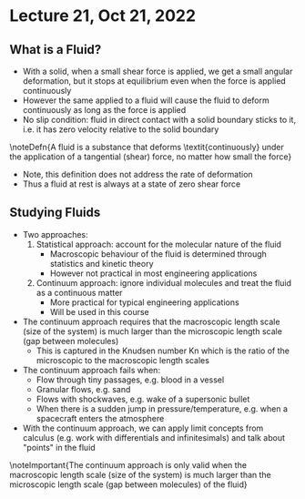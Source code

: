 # Lecture 21, Oct 21, 2022

## What is a Fluid?

* With a solid, when a small shear force is applied, we get a small angular deformation, but it stops at equilibrium even when the force is applied continuously
* However the same applied to a fluid will cause the fluid to deform continuously as long as the force is applied
* No slip condition: fluid in direct contact with a solid boundary sticks to it, i.e. it has zero velocity relative to the solid boundary

\noteDefn{A fluid is a substance that deforms \textit{continuously} under the application of a tangential (shear) force, no matter how small the force}

* Note, this definition does not address the rate of deformation
* Thus a fluid at rest is always at a state of zero shear force

## Studying Fluids

* Two approaches:
	1. Statistical approach: account for the molecular nature of the fluid
		* Macroscopic behaviour of the fluid is determined through statistics and kinetic theory
		* However not practical in most engineering applications
	2. Continuum approach: ignore individual molecules and treat the fluid as a continuous matter
		* More practical for typical engineering applications
		* Will be used in this course
* The continuum approach requires that the macroscopic length scale (size of the system) is much larger than the microscopic length scale (gap between molecules)
	* This is captured in the Knudsen number $\text{Kn}$ which is the ratio of the microscopic to the macroscopic length scales
* The continuum approach fails when:
	* Flow through tiny passages, e.g. blood in a vessel
	* Granular flows, e.g. sand
	* Flows with shockwaves, e.g. wake of a supersonic bullet
	* When there is a sudden jump in pressure/temperature, e.g. when a spacecraft enters the atmosphere
* With the continuum approach, we can apply limit concepts from calculus (e.g. work with differentials and infinitesimals) and talk about "points" in the fluid

\noteImportant{The continuum approach is only valid when the macroscopic length scale (size of the system) is much larger than the microscopic length scale (gap between molecules) of the fluid}

